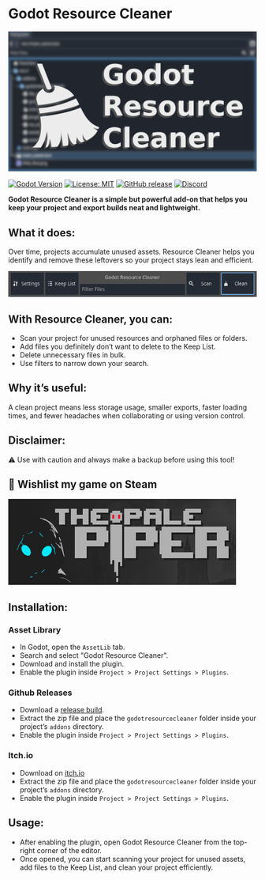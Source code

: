 # Godot Resource Cleaner

![Godot Resource Cleaner](images/header.png)

[![Godot Version](https://img.shields.io/badge/Godot-4.x-blue?style=for-the-badge&logo=godot-engine)](https://godotengine.org/)
[![License: MIT](https://img.shields.io/badge/License-MIT-green.svg?style=for-the-badge)](LICENSE)
[![GitHub release](https://img.shields.io/github/v/release/ijoschek/GodotResourceCleaner?style=for-the-badge)](https://github.com/ijoschek/GodotResourceCleaner/releases)
[![Discord](https://img.shields.io/discord/705291584563839086?style=for-the-badge&logo=discord&label=Discord)](https://discord.com/invite/tbv9zUyPpQ)

**Godot Resource Cleaner is a simple but powerful add-on that helps you keep your project and export builds neat and lightweight.**

## What it does:
Over time, projects accumulate unused assets. Resource Cleaner helps you identify and remove these leftovers so your project stays lean and efficient.

![Screenshot](images/screen.png)

## With Resource Cleaner, you can:

- Scan your project for unused resources and orphaned files or folders.
- Add files you definitely don’t want to delete to the Keep List.
- Delete unnecessary files in bulk.
- Use filters to narrow down your search.

## Why it’s useful:

A clean project means less storage usage, smaller exports, faster loading times, and fewer headaches when collaborating or using version control.

## Disclaimer:

⚠️ Use with caution and always make a backup before using this tool!

## 💖 Wishlist my game on Steam

[![The Pale Piper](images/tpp.png)](https://store.steampowered.com/app/2925120/The_Pale_Piper/)

## Installation:

### Asset Library
- In Godot, open the `AssetLib` tab.
- Search and select "Godot Resource Cleaner".
- Download and install the plugin.
- Enable the plugin inside `Project > Project Settings > Plugins`.

### Github Releases
- Download a [release build](https://github.com/ijoschek/GodotResourceCleaner/releases/).
- Extract the zip file and place the `godotresourcecleaner` folder inside your project’s `addons` directory.
- Enable the plugin inside `Project > Project Settings > Plugins`.

### Itch.io
- Download on [itch.io](https://freetimedev.itch.io/godot-resource-cleaner)
- Extract the zip file and place the `godotresourcecleaner` folder inside your project’s `addons` directory.
- Enable the plugin inside `Project > Project Settings > Plugins`.

## Usage:
- After enabling the plugin, open Godot Resource Cleaner from the top-right corner of the editor.
- Once opened, you can start scanning your project for unused assets, add files to the Keep List, and clean your project efficiently.